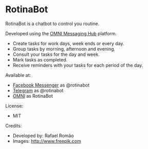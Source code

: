 # RotinaBot
RotinaBot is a chatbot to control you routine.

Developed using the [OMNI Messaging Hub](http://omni.messaginghub.io) platform.

- Create tasks for work days, week ends or every day.
- Group tasks by morning, afternoon and evening.
- Consult your tasks for the day and week.
- Mark tasks as completed.
- Receive reminders with your tasks for each period of the day.

Available at:
- [Facebook Messenger](http://facebook.com/rotinabot) as @rotinabot
- [Telegram](https://telegram.me/rotinabot) as @rotinabot
- [OMNI](http://goo.gl/GbY2Ut) as RotinaBot

License:
- MIT

Credits:
- Developed by: Rafael Romão
- Images: http://www.freepik.com


